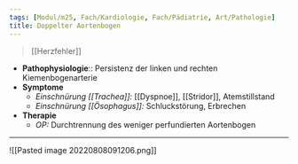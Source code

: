 ```yaml
---
tags: [Modul/m25, Fach/Kardiologie, Fach/Pädiatrie, Art/Pathologie]
title: Doppelter Aortenbogen
---
```

> [[Herzfehler]]
- **Pathophysiologie**:: Persistenz der linken und rechten Kiemenbogenarterie
- **Symptome**
	- *Einschnürung [[Trachea]]:* [[Dyspnoe]], [[Stridor]], Atemstillstand
	- *Einschnürung [[Ösophagus]]:* Schluckstörung, Erbrechen
- **Therapie**
	- *OP:* Durchtrennung des weniger perfundierten Aortenbogen
---
![[Pasted image 20220808091206.png]]